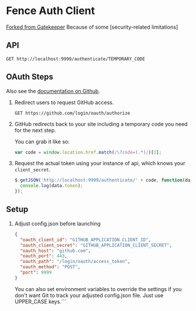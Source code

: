 # Fence Auth Client

[Forked from Gatekeeper](https://github.com/prose/gatekeeper)
Because of some [security-related limitations]

## API

```
GET http://localhost:9999/authenticate/TEMPORARY_CODE
```

## OAuth Steps

Also see the [documentation on Github](http://developer.github.com/v3/oauth/).

1.  Redirect users to request GitHub access.

    ```
    GET https://github.com/login/oauth/authorize
    ```

2.  GitHub redirects back to your site including a temporary code you need for the next step.

    You can grab it like so:

    ```js
    var code = window.location.href.match(/\?code=(.*)/)[1];
    ```

3.  Request the actual token using your instance of api, which knows your `client_secret`.

    ```js
    $.getJSON('http://localhost:9999/authenticate/' + code, function(data) {
      console.log(data.token);
    });
    ```

## Setup

1.  Adjust config.json before launching

    ```json
    {
      "oauth_client_id": "GITHUB_APPLICATION_CLIENT_ID",
      "oauth_client_secret": "GITHUB_APPLICATION_CLIENT_SECRET",
      "oauth_host": "github.com",
      "oauth_port": 443,
      "oauth_path": "/login/oauth/access_token",
      "oauth_method": "POST",
      "port": 9999
    }
    ```

    You can also set environment variables to override the settings if you don't want Git to track your adjusted config.json file. Just use UPPER_CASE keys.```
